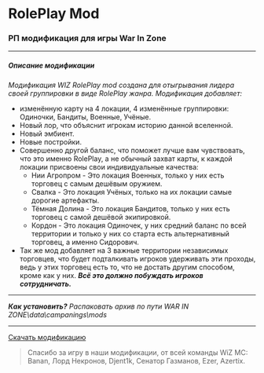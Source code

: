 # RolePlay Mod
### РП модификация для игры War In Zone
---
##### Описание модификации
_Модификация WIZ RolePlay mod создана для отыгрывания лидера своей группировки в виде RolePlay жанра.
Модификация добавляет:_ 
* изменённую карту на 4 локации, 4 изменённые группировки: Одиночки, Бандиты, Военные, Учёные.
* Новый лор, что объяснит игрокам историю данной вселенной.
* Новый эмбиент.
* Новые постройки.
* Совершенно другой баланс, что поможет лучше вам чувствовать, что это именно RolePlay, а не обычный захват карты, к каждой локации присвоены свои индивидуальные качества: 
  * Нии Агропром - Это локация Военных, только у них есть торговец с самым дешёвым оружием. 
  * Свалка - Это локация Учёных, только на их локации самые дорогие артефакты. 
  * Тёмная Долина - Это локация Бандитов, только у них есть торговец с самой дешёвой экипировкой. 
  * Кордон - Это локация Одиночек, у них средний баланс по всей территории и только у них со старта есть альтернативный торговец, а именно Сидорович.
* Так же мод добавляет на 3 важные территории независимых торговцев, что будет подталкивать игроков удерживать эти проходы, ведь у этих торговец есть то, что не достать другим способом, кроме как  у них.
___Всё это должно побуждать игроков сотрудничать.___
---
___Как установить?___
_Распаковать архив по пути WAR IN ZONE\data\campanings\mods_
***
[Скачать модификацию](https://github.com/WIZ-mod-community/WIZRolePlaymod/releases)
>Спасибо за игру в наши модификации, от всей команды WiZ MC:
Banan, Лорд Некронов, Djent1k, Cенатор Газманов, Ezer, Azertix.
